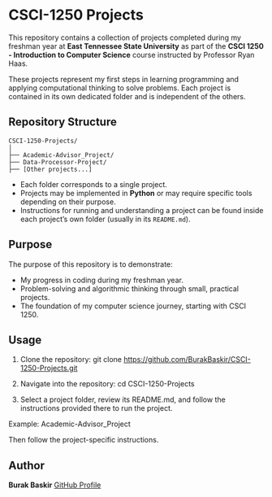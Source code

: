 # CSCI-1250 Projects

This repository contains a collection of projects completed during my freshman year at **East Tennessee State University** as part of the **CSCI 1250 - Introduction to Computer Science** course instructed by Professor Ryan Haas.  

These projects represent my first steps in learning programming and applying computational thinking to solve problems. Each project is contained in its own dedicated folder and is independent of the others.

## Repository Structure
```
CSCI-1250-Projects/
│
├── Academic-Advisor_Project/
├── Data-Processor-Project/
├── [Other projects...]
```
- Each folder corresponds to a single project.
- Projects may be implemented in **Python** or may require specific tools depending on their purpose.
- Instructions for running and understanding a project can be found inside each project’s own folder (usually in its `README.md`).

## Purpose

The purpose of this repository is to demonstrate:
- My progress in coding during my freshman year.  
- Problem-solving and algorithmic thinking through small, practical projects.  
- The foundation of my computer science journey, starting with CSCI 1250.  

## Usage

1. Clone the repository:
   git clone https://github.com/BurakBaskir/CSCI-1250-Projects.git

2. Navigate into the repository:
cd CSCI-1250-Projects

3. Select a project folder, review its README.md, and follow the instructions provided there to run the project.

Example:
Academic-Advisor_Project

 Then follow the project-specific instructions.

## Author
**Burak Baskir**
[GitHub Profile](https://github.com/BurakBaskir)